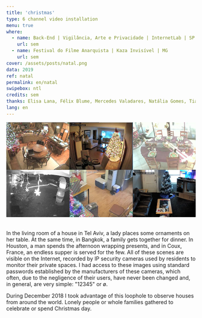```yaml
---
title: 'christmas'
type: 6 channel video installation
menu: true
where:  
  - name: Back-End | Vigilância, Arte e Privacidade | InternetLab | SP
    url: sem
  - name: Festival do Filme Anarquista | Kaza Invisível | MG
    url: sem
cover: /assets/posts/natal.png
data: 2019
ref: natal
permalink: en/natal
swipebox: ntl
credits: sem
thanks: Elisa Lana, Félix Blume, Mercedes Valadares, Natália Gomes, Tiago Esteves
lang: en
---
```


<img src="../assets/posts/natal.png" class="img-border">
<br><br>

In the living room of a house in Tel Aviv, a lady places some ornaments on her table. At the same time, in Bangkok, a family gets together for dinner. In Houston, a man spends the afternoon wrapping presents, and in Coux, France, an endless supper is served for the few. All of these scenes are visible on the Internet, recorded by IP security cameras used by residents to monitor their private spaces. I had access to these images using standard passwords established by the manufacturers of these cameras, which often, due to the negligence of their users, have never been changed and, in general, are very simple: "12345" or ø.

During December 2018 I took advantage of this loophole to observe houses from around the world. Lonely people or whole families gathered to celebrate or spend Christmas day.

<br>
